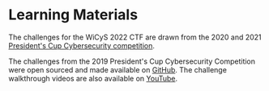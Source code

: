 # Learning Materials

The challenges for the WiCyS 2022 CTF are drawn from the 2020 and 2021 [President's Cup Cybersecurity competition](https://www.cisa.gov/presidentscup).

The challenges from the 2019 President's Cup Cybersecurity Competition were open sourced and made available on [GitHub](https://github.com/cisagov/prescup19-challenges). The challenge walkthrough videos are also available on [YouTube](https://www.youtube.com/playlist?list=PLSNlEg26NNpyjtUujhwW16SkJbuE9Pppe).

